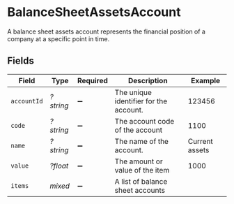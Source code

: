 # BalanceSheetAssetsAccount

A balance sheet assets account represents the financial position of a company at a specific point in time.


## Fields

| Field                                  | Type                                   | Required                               | Description                            | Example                                |
| -------------------------------------- | -------------------------------------- | -------------------------------------- | -------------------------------------- | -------------------------------------- |
| `accountId`                            | *?string*                              | :heavy_minus_sign:                     | The unique identifier for the account. | 123456                                 |
| `code`                                 | *?string*                              | :heavy_minus_sign:                     | The account code of the account        | 1100                                   |
| `name`                                 | *?string*                              | :heavy_minus_sign:                     | The name of the account.               | Current assets                         |
| `value`                                | *?float*                               | :heavy_minus_sign:                     | The amount or value of the item        | 1000                                   |
| `items`                                | *mixed*                                | :heavy_minus_sign:                     | A list of balance sheet accounts       |                                        |